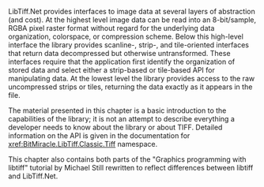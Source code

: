 LibTiff.Net provides interfaces to image data at several layers of abstraction (and cost). At the highest level image data can be read into an 8-bit/sample, RGBA pixel raster format without regard for the underlying data organization, colorspace, or compression scheme. Below this high-level interface the library provides scanline-, strip-, and tile-oriented interfaces that return data decompressed but otherwise untransformed. These interfaces require that the application first identify the organization of stored data and select either a strip-based or tile-based API for manipulating data. At the lowest level the library provides access to the raw uncompressed strips or tiles, returning the data exactly as it appears in the file. 

The material presented in this chapter is a basic introduction to the capabilities of the library; it is not an attempt to describe everything a developer needs to know about the library or about TIFF. Detailed information on the API is given in the documentation for <xref:BitMiracle.LibTiff.Classic.Tiff> namespace. 

This chapter also contains both parts of the "Graphics programming with libtiff" tutorial by Michael Still rewritten to reflect differences between libtiff and LibTiff.Net. 
